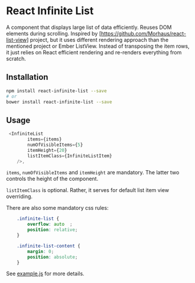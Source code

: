 React Infinite List
==============

A component that displays large list of data efficiently. Reuses DOM elements during scrolling.
Inspired by [https://github.com/Morhaus/react-list-view] project, but it uses different rendering approach
than the mentioned project or Ember ListView. Instead of transposing the item rows, it just
relies on React efficient rendering and re-renders everything from scratch.

Installation
------------
```sh
npm install react-infinite-list --save
# or
bower install react-infinite-list --save
```

Usage
-----

```js
 <InfiniteList
        items={items}
        numOfVisibleItems={5}
        itemHeight={20}
        listItemClass={InfiniteListItem}
    />,
```

`items`, `numOfVisibleItems` and `itemHeight` are mandatory. The latter two controls
the height of the component.

`listItemClass` is optional. Rather, it serves for default list item view overriding.

There are also some mandatory css rules:
```css
    .infinite-list {
        overflow: auto  ;
        position: relative;
    }

    .infinite-list-content {
        margin: 0;
        position: absolute;
    }
```

See [example.js](example/example.js) for more details.




